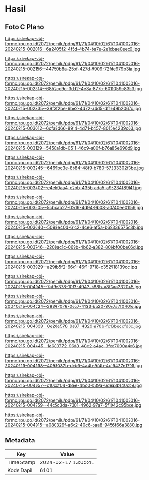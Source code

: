 # Hasil

## Foto C Plano

https://sirekap-obj-formc.kpu.go.id/2072/pemilu/pdpr/61/71/04/10/02/6171041002016-20240215-002016--6a2405f2-4f5d-4b74-ba7e-2e1dbae0eec0.jpg

https://sirekap-obj-formc.kpu.go.id/2072/pemilu/pdpr/61/71/04/10/02/6171041002016-20240215-002156--44750b8a-25bf-427d-9909-72fde979b3fa.jpg

https://sirekap-obj-formc.kpu.go.id/2072/pemilu/pdpr/61/71/04/10/02/6171041002016-20240215-002314--6852cc9c-3dd2-4e3a-877c-6011059c83b3.jpg

https://sirekap-obj-formc.kpu.go.id/2072/pemilu/pdpr/61/71/04/10/02/6171041002016-20240215-002835--39f3f2be-6be2-4d72-a4d5-df1e49b2067c.jpg

https://sirekap-obj-formc.kpu.go.id/2072/pemilu/pdpr/61/71/04/10/02/6171041002016-20240215-003012--6cfa8d66-8914-4d71-b457-8015e4239c63.jpg

https://sirekap-obj-formc.kpu.go.id/2072/pemilu/pdpr/61/71/04/10/02/6171041002016-20240215-003129--5458a1db-0511-46c9-a00f-b76a85e698d9.jpg

https://sirekap-obj-formc.kpu.go.id/2072/pemilu/pdpr/61/71/04/10/02/6171041002016-20240215-003245--6469bc3e-8b84-48f9-b780-57233302f3be.jpg

https://sirekap-obj-formc.kpu.go.id/2072/pemilu/pdpr/61/71/04/10/02/6171041002016-20240215-003402--e4eb0aa4-c2bb-435b-ada5-a95234f89f4f.jpg

https://sirekap-obj-formc.kpu.go.id/2072/pemilu/pdpr/61/71/04/10/02/6171041002016-20240215-003505--5cb4ab27-02d9-4d94-9b08-a0740ee01f59.jpg

https://sirekap-obj-formc.kpu.go.id/2072/pemilu/pdpr/61/71/04/10/02/6171041002016-20240215-003640--5098e40d-61c2-4ce6-af5a-b69336575d3b.jpg

https://sirekap-obj-formc.kpu.go.id/2072/pemilu/pdpr/61/71/04/10/02/6171041002016-20240215-003746--2208ac1c-069b-4b62-a382-806bf00be06d.jpg

https://sirekap-obj-formc.kpu.go.id/2072/pemilu/pdpr/61/71/04/10/02/6171041002016-20240215-003929--a29fb5f2-66c1-46f1-9718-c352518139cc.jpg

https://sirekap-obj-formc.kpu.go.id/2072/pemilu/pdpr/61/71/04/10/02/6171041002016-20240215-004045--7af9e378-10f3-4943-b88b-a8f3aa232045.jpg

https://sirekap-obj-formc.kpu.go.id/2072/pemilu/pdpr/61/71/04/10/02/6171041002016-20240215-004224--28367076-0ec7-4133-ba20-80c7a7f040fe.jpg

https://sirekap-obj-formc.kpu.go.id/2072/pemilu/pdpr/61/71/04/10/02/6171041002016-20240215-004339--0e28e578-9a67-4329-a70b-fc16beccfd6c.jpg

https://sirekap-obj-formc.kpu.go.id/2072/pemilu/pdpr/61/71/04/10/02/6171041002016-20240215-004445--1a689772-96d8-48e2-a4ac-3fcc7090a4c6.jpg

https://sirekap-obj-formc.kpu.go.id/2072/pemilu/pdpr/61/71/04/10/02/6171041002016-20240215-004558--4095037b-deb6-4a4b-9f4b-4c16427e1705.jpg

https://sirekap-obj-formc.kpu.go.id/2072/pemilu/pdpr/61/71/04/10/02/6171041002016-20240215-004657--c10ccf04-d8ee-4bc0-b39a-6dea3b140cb9.jpg

https://sirekap-obj-formc.kpu.go.id/2072/pemilu/pdpr/61/71/04/10/02/6171041002016-20240215-004759--44c5c3da-7301-4962-97a7-5f1042c95bce.jpg

https://sirekap-obj-formc.kpu.go.id/2072/pemilu/pdpr/61/71/04/10/02/6171041002016-20240215-004915--a080329f-a6c2-40c6-baa8-9456f66a3830.jpg


## Metadata

| Key        | Value               |
| ---------- | ------------------- |
| Time Stamp | 2024-02-17 13:05:41 |
| Kode Dapil | 6101                |



